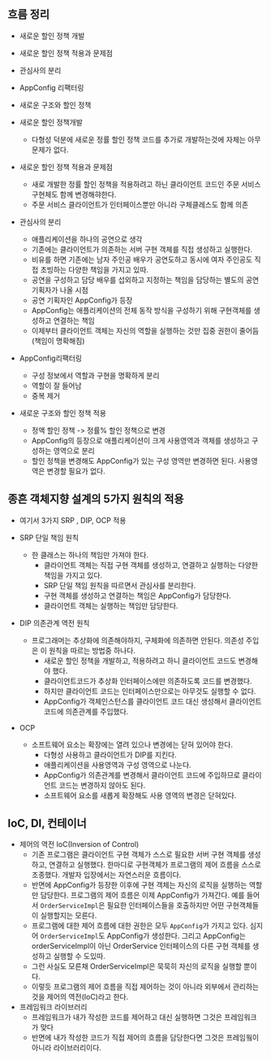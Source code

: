 ## 흐름 정리
- 새로운 할인 정책 개발
- 새로운 할인 정책 적용과 문제점
- 관심사의 분리
- AppConfig 리팩터링
- 새로운 구조와 할인 정책


- 새로운 할인 정책개발
     - 다형성 덕분에 새로운 정률 할인 정책 코드를 추가로 개발하는것에 자체는 아무 문제가 없다.
- 새로운 할인 정책 적용과 문제점
    - 새로 개발한 정률 할인 정책을 적용하려고 하닌 클라이언트 코드인 주문 서비스 구현체도 함께 변경해햐한다.
    - 주문 서비스 클라이언트가 인터페이스뿐만 아니라 구체클레스도 함께 의존
    
- 관심사의 분리
    - 애플리케이션을 하나의 공연으로 생각
    - 기존에는 클라이언트가 의존하는 서버 구현 객체를 직접 생성하고 실행한다.
    - 비유를 하면 기존에는 남자 주인공 배우가 공연도하고 동시에 여자 주인공도 직접 초빙하는 다양한 책임을 가지고 있따.
    - 공연을 구성하고 담당 배우를 섭외하고 지정하는 책임을 담당하는 별도의 공연 기획자가 나올 시점
    - 공연 기획자인 AppConfig가 등장
    - AppConfig는 애플리케이션의 전체 동작 방식을 구성하기 위해 구현객체를 생성하고 연결하는 책임
    - 이제부터 클라이언트 객체는 자신의 역할을 실행하는 것만 집중 권한이 줄어듬(책임이 명확해짐)
    
- AppConfig리팩터링
    - 구성 정보에서 역할과 구현을 명확하게 분리
    - 역할이 잘 들어남
    - 중복 제거
- 새로운 구조와 할인 정책 적용
    - 정액 할인 정책 -> 정률% 할인 정책으로 변경
    - AppConfig의 등장으로 애플리케이션이 크게 사용영역과 객체를 생성하고 구성하는 영역으로 분리
    - 할인 정책을 변경해도 AppConfig가 있는 구성 영역만 변경하면 된다. 사용영역은 변경할 필요가 없다.
    

## 종흔 객체지향 설계의 5가지 원칙의 적용
- 여기서 3가지 SRP , DIP, OCP 적용

- SRP 단일 책임 원칙
    - 한 클래스는 하나의 책임만 가져야 한다.
        - 클라이언트 객체는 직접 구현 객체를 생성하고, 연결하고 실행하는 다양한 책임을 가지고 있다.
        - SRP 단일 책임 원칙을 따르면서 관심사를 분리한다.
        - 구현 객체를 생성하고 연결하는 책임은 AppConfig가 담당한다.
        - 클라이언트 객체는 실행하는 책임만 담당한다.
- DIP 의존관계 역전 원칙
    - 프로그래머는 추상화에 의존해야하지, 구체화에 의존하면 안된다. 의존성 주입은 이 원칙을 따르는 방법중 하나다.
        - 새로운 할인 정책을 개발하고, 적용하려고 하니 클라이언트 코드도 변경해야 했다.
        - 클라이언트코드가 추상화 인터페이스에만 의존하도록 코드를 변경했다.
        - 하지만 클라이언트 코드는 인터페이스만으로는 아무것도 실행할 수 없다.
        - AppConfig가 객체인스턴스를 클라이언트 코드 대신 생성해서 클라이언트 코드에 의존관계를 주입했다.
- OCP
    - 소프트웨어 요소는 확장에는 열려 있으나 변경에는 닫혀 있어야 한다.
        - 다형성 사용하고 클라이언트가 DIP를 지킨다.
        - 애플리케이션을 사용영역과 구성 영역으로 나눈다.
        - AppConfig가 의존관계를 변경해서 클라이언트 코드에 주입하므로 클라이언트 코드는 변경하지 않아도 된다.
        - 소프트웨어 요소를 새롭게 확장해도 사용 영역의 변경은 닫혀있다.
          

## IoC, DI, 컨테이너

- 제어의 역전 IoC(Inversion of Control)
    - 기존 프로그램은 클라이언트 구현 객체가 스스로 필요한 서버 구현 객체를 생성하고, 연결하고 실행했다. 한마디로 구현객체가
    프로그램의 제어 흐름을 스스로 조종했다. 개발자 입장에서는 자연스러운 흐름이다.
    - 반면에 AppConfig가 등장한 이후에 구현 객체는 자신의 로직을 실행하는 역할만 담당한다. 프로그램의 제어 흐름은 이제 AppConfig가
    가져간다. 예를 들어서 `OrderServiceImpl`은 필요한 인터페이스들을 호출하지만 어떤 구현객체들이 실행할지는 모른다.
    - 프로그램에 대한 제어 흐름에 대한 권한은 모두 `AppConfig`가 가지고 있다. 심지어 `OrderServiceImpl`도 AppConfig가
    생성한다. 그리고 AppConfig는 orderServiceImpl이 아닌 OrderService 인터페이스의 다른 구현 객체를 생성하고 실행할 수 도있따.
    - 그런 사실도 모른채 OrderServiceImpl은 묵묵히 자신의 로직을 실행할 뿐이다.
    - 이렇듯 프로그램의 제어 흐름을 직접 제어하는 것이 아니라 외부에서 관리하는 것을 제어의 역전(IoC)라고 한다.
- 프레임워크 라이브러리
    - 프레임워크가 내가 작성한 코드를 제어하고 대신 실행하면 그것은 프레임워크가 맞다
    - 반면에 내가 작성한 코드가 직접 제어의 흐름을 담당한다면 그것은 프레임웤이 아니라 라이브러리이다.
    
    